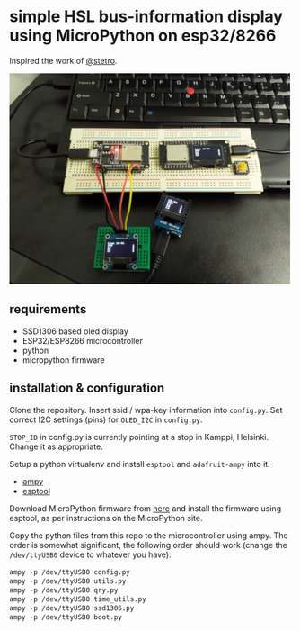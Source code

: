 # simple HSL bus-information display using MicroPython on esp32/8266
Inspired the work of [@stetro](https://github.com/stetro). 

<img src="imgs/output.jpg" width="500" />

## requirements
 * SSD1306 based oled display
 * ESP32/ESP8266 microcontroller
 * python
 * micropython firmware

## installation & configuration
Clone the repository. Insert ssid / wpa-key information into `config.py`. Set correct I2C settings (pins) for `OLED_I2C` in `config.py`.

`STOP_ID` in config.py is currently pointing at a stop in Kamppi, Helsinki. Change it as appropriate.

Setup a python virtualenv and install `esptool` and `adafruit-ampy` into it.

 * [ampy](https://github.com/pycampers/ampy)
 * [esptool](https://github.com/espressif/esptool)

Download MicroPython firmware from [here](http://micropython.org/download) and install the firmware using esptool, as per instructions on the MicroPython site.

Copy the python files from this repo to the microcontroller using ampy. The order is somewhat significant, the following order should work (change the `/dev/ttyUSB0` device to whatever you have):

    ampy -p /dev/ttyUSB0 config.py
    ampy -p /dev/ttyUSB0 utils.py
    ampy -p /dev/ttyUSB0 qry.py
    ampy -p /dev/ttyUSB0 time_utils.py
    ampy -p /dev/ttyUSB0 ssd1306.py
    ampy -p /dev/ttyUSB0 boot.py


